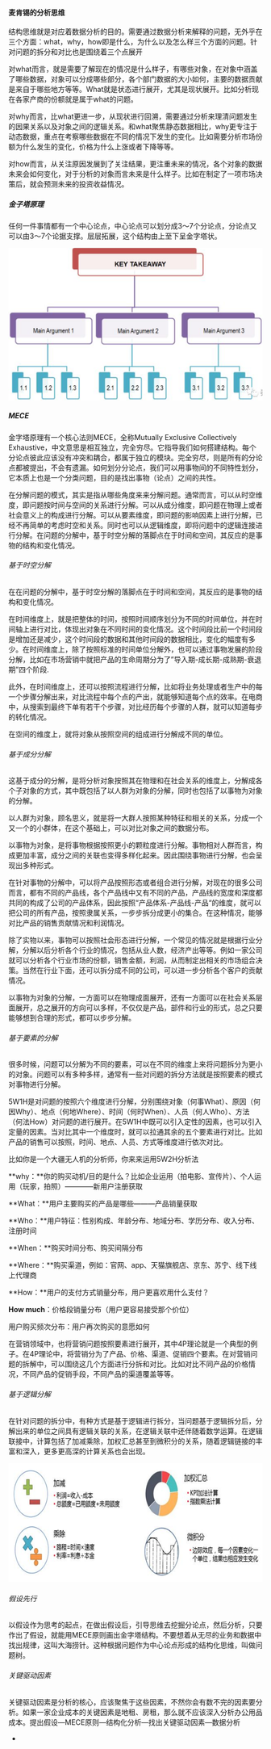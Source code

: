 #### 麦肯锡的分析思维

结构思维就是对应着数据分析的目的。需要通过数据分析来解释的问题，无外乎在三个方面：what，why，how即是什么，为什么以及怎么样三个方面的问题。针对问题的拆分和对比也是围绕着三个点展开

对what而言，就是需要了解现在的情况是什么样子，有哪些对象，在对象中涵盖了哪些数据，对象可以分成哪些部分，各个部门数据的大小如何，主要的数据贡献是来自于哪些地方等等。What就是状态进行展开，尤其是现状展开。比如分析现在各家产商的份额就是属于what的问题。

对why而言，比what更进一步，从现状进行回溯，需要通过分析来理清问题发生的因果关系以及对象之间的逻辑关系。和what聚焦静态数据相比，why更专注于动态数据，重点在考察哪些数据在不同的情况下发生的变化。比如需要分析市场份额为什么发生的变化，价格为什么上涨或者下降等等。

对how而言，从关注原因发展到了关注结果，更注重未来的情况，各个对象的数据未来会如何变化，对于分析的对象而言未来是什么样子。比如在制定了一项市场决策后，就会预测未来的投资收益情况。

##### 金子塔原理

任何一件事情都有一个中心论点，中心论点可以划分成3～7个分论点，分论点又可以由3～7个论据支撑。层层拓展，这个结构由上至下呈金字塔状。

![](../../picture/2/122.png)

##### MECE

金字塔原理有一个核心法则MECE，全称Mutually Exclusive Collectively Exhaustive，中文意思是相互独立，完全穷尽。它指导我们如何搭建结构。每个分论点彼此应该没有冲突和耦合，都属于独立的模块。完全穷尽，则是所有的分论点都被提出，不会有遗漏。如何划分分论点，我们可以用事物间的不同特性划分，它本质上也是一个分类问题，目的是找出事物（论点）之间的共性。

在分解问题的模式，其实是指从哪些角度来来分解问题。通常而言，可以从时空维度，即问题按时间与空间的关系进行分解。可以从成分维度，即问题在物理上或者社会意义上的构成进行分解。可以从要素维度，即问题的影响因素上进行分解，已经不再简单的考虑时空和关系。同时也可以从逻辑维度，即将问题中的逻辑连接进行分解。在问题的分解中，基于时空分解的落脚点在于时间和空间，其反应的是事物的结构和变化情况。

###### 基于时空分解

在在问题的分解中，基于时空分解的落脚点在于时间和空间，其反应的是事物的结构和变化情况。

在时间维度上，就是把整体的时间，按照时间顺序划分为不同的时间单位，并在时间轴上进行对比，体现出对象在不同时间的变化情况。这个时间段比前一个时间段是增加还是减少，这个时间段的数据和其他时间段的数据相比，变化的幅度有多少。在时间维度上，除了按照标准的时间单位分解外，也可以通过事物发展的阶段分解，比如在市场营销中就把产品的生命周期分为了”导入期-成长期-成熟期-衰退期”四个阶段.

此外，在时间维度上，还可以按照流程进行分解，比如将业务处理或者生产中的每一个步骤分解出来，对比流程中每个点的产出，就能够知道每个点的效率。在电商中，从搜索到最终下单有若干个步骤，对比经历每个步骤的人群，就可以知道每步的转化情况。

在空间的维度上，就将对象从按照空间的组成进行分解成不同的单位。

###### 基于成分分解

这基于成分的分解，是将分析对象按照其在物理和在社会关系的维度上，分解成各个子对象的方式，其中既包括了以人群为对象的分解，同时也包括了以事物为对象的分解。

以人群为对象，顾名思义，就是将一大群人按照某种特征和相关的关系，分成一个又一个的小群体，在这个基础上，可以对比对象之间的数据分布。

以事物为对象，是将事物根据按照更小的颗粒度进行分解。事物相对人群而言，构成更加丰富，成分之间的关联也变得多样化起来。因此围绕事物进行分解，也会呈现出多种形式。

在针对事物的分解中，可以将产品按照形态或者组合进行分解，对现在的很多公司而言，都有不同的产品线，各个产品线中又有不同的产品，产品线的宽度和深度都共同的构成了公司的产品体系，因此按照“产品体系-产品线-产品“的维度，就可以把公司的所有产品，按照隶属关系，一步步拆分成更小的集合。在这种情况，能够对比产品的销售贡献情况和利润情况。

除了实物以来，事物可以按照社会形态进行分解，一个常见的情况就是根据行业分解，分解以后分析各个行业的情况，包括从业人数，经济产出等等。例如一家公司就可以分析各个行业市场的份额，销售金额，利润，从而制定出相关的市场组合决策。当然在行业下面，还可以拆分成不同的公司，可以进一步分析各个客户的贡献情况。

以事物为对象的分解，一方面可以在物理成面展开，还有一方面可以在社会关系层面展开，总之展开的方向可以多样，不仅仅是产品，部件和行业的形式，总之只要能够想到合理的形式，都可以步步分解。

###### 基于要素的分解

很多时候，问题可以分解为不同的要素，可以在不同的维度上来将问题拆分为更小的对象。问题可以有多种多样，通常有一些对问题的拆分方法就是按照要素的模式对事物进行分解。

5W1H是对问题的按照六个维度进行分解，分别围绕对象（何事What）、原因（何因Why）、地点（何地Where）、时间（何时When）、人员（何人Who）、方法（何法How）对问题的进行展开。在5W1H中既可以引入定性的因素，也可以引入定量的因素。当对比其中一个维度时，就可以拉通其余的五个要素进行对比。比如产品的销售可以按照，时间、地点、人员、方式等维度进行依次对比。

比如你是一个大疆无人机的分析师，你来来运用5W2H分析法

**why：**你的购买动机/目的是什么？比如企业运用（拍电影、宣传片）、个人运用（玩家，拍照）————新用户注册获取

**What：**用户主要购买的产品是哪些———产品销量获取

**Who：**用户特征：性别构成、年龄分布、地域分布、学历分布、收入分布、注册时间

**When：**购买时间分布、购买间隔分布

**Where：**购买渠道，例如：官网、app、天猫旗舰店、京东、苏宁、线下线上代理商

**How：**用户的支付方式销量分布，用户更喜欢用什么支付？

**How much**：价格段销量分布（用户更容易接受那个价位）

用户购买频次分布：用户再次购买的意愿如何

在营销领域中，也将营销问题按照要素进行展开，其中4P理论就是一个典型的例子。在4P理论中，将营销分为了产品、价格、渠道、促销四个要素。在对营销问题的拆解中，可以围绕这几个方面进行分拆和对比。比如对比不同产品的价格情况，不同产品的促销手段，不同产品的渠道覆盖等等。

###### 基于逻辑分解

在针对问题的拆分中，有种方式是基于逻辑进行拆分，当问题基于逻辑拆分后，分解出来的单位之间具有逻辑关联的关系，在逻辑关联中还伴随着数学运算。在逻辑联接中，计算包括了加减乘除，加权汇总甚至到微积分的关系，随着逻辑链接的丰富和深入，更多更高深的计算关系也会出现。

![](../../picture/2/131.png)

###### 假设先行

以假设作为思考的起点，在做出假设后，引导思维去挖掘分论点，然后分析，只要作出了假设，就能用MECE原则画出金字塔结构。不要想着从无尽的业务和数据中找出规律，这叫大海捞针。这种根据问题作为中心论点形成的结构化思维，叫做问题树。

###### 关键驱动因素

关键驱动因素是分析的核心，应该聚焦于这些因素，不然你会有数不完的因素要分析。如果一家企业成本的关键因素是地租、房租，那么就不应该深入分析办公用品成本。提出假设—MECE原则—结构化分析—找出关键驱动因素—数据分析

- 